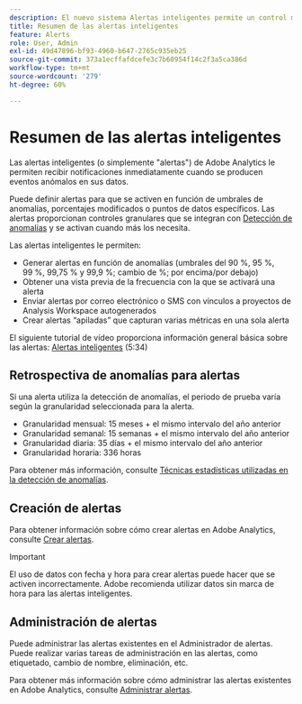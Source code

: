 ```yaml
---
description: El nuevo sistema Alertas inteligentes permite un control más granular sobre las alertas e integra la detección de anomalías en el sistema de alerta.
title: Resumen de las alertas inteligentes
feature: Alerts
role: User, Admin
exl-id: 49d47896-bf93-4960-b647-2765c935eb25
source-git-commit: 373a1ecffafdcefe3c7b60954f14c2f3a5ca386d
workflow-type: tm+mt
source-wordcount: '279'
ht-degree: 60%

---
```


# Resumen de las alertas inteligentes

Las alertas inteligentes (o simplemente &quot;alertas&quot;) de Adobe Analytics le permiten recibir notificaciones inmediatamente cuando se producen eventos anómalos en sus datos.

Puede definir alertas para que se activen en función de umbrales de anomalías, porcentajes modificados o puntos de datos específicos. Las alertas proporcionan controles granulares que se integran con [Detección de anomalías](/help/analyze/analysis-workspace/c-anomaly-detection/anomaly-detection.md) y se activan cuando más los necesita.

Las alertas inteligentes le permiten:

* Generar alertas en función de anomalías (umbrales del 90 %, 95 %, 99 %, 99,75 % y 99,9 %; cambio de %; por encima/por debajo)
* Obtener una vista previa de la frecuencia con la que se activará una alerta
* Enviar alertas por correo electrónico o SMS con vínculos a proyectos de Analysis Workspace autogenerados
* Crear alertas “apiladas” que capturan varias métricas en una sola alerta

El siguiente tutorial de vídeo proporciona información general básica sobre las alertas: [Alertas inteligentes](https://experienceleague.adobe.com/docs/analytics-learn/tutorials/data-science/intelligent-alerts.html?lang=es) (5:34)

## Retrospectiva de anomalías para alertas

Si una alerta utiliza la detección de anomalías, el periodo de prueba varía según la granularidad seleccionada para la alerta.

* Granularidad mensual: 15 meses + el mismo intervalo del año anterior
* Granularidad semanal: 15 semanas + el mismo intervalo del año anterior
* Granularidad diaria: 35 días + el mismo intervalo del año anterior
* Granularidad horaria: 336 horas

Para obtener más información, consulte [Técnicas estadísticas utilizadas en la detección de anomalías](/help/analyze/analysis-workspace/c-anomaly-detection/statistics-anomaly-detection.md).

## Creación de alertas

Para obtener información sobre cómo crear alertas en Adobe Analytics, consulte [Crear alertas](/help/analyze/analysis-workspace/c-intelligent-alerts/alert-builder.md).

>[!IMPORTANT]
>
>El uso de datos con fecha y hora para crear alertas puede hacer que se activen incorrectamente. Adobe recomienda utilizar datos sin marca de hora para las alertas inteligentes.

## Administración de alertas

Puede administrar las alertas existentes en el Administrador de alertas. Puede realizar varias tareas de administración en las alertas, como etiquetado, cambio de nombre, eliminación, etc.

Para obtener más información sobre cómo administrar las alertas existentes en Adobe Analytics, consulte [Administrar alertas](/help/components/c-alerts/alert-manager.md).

